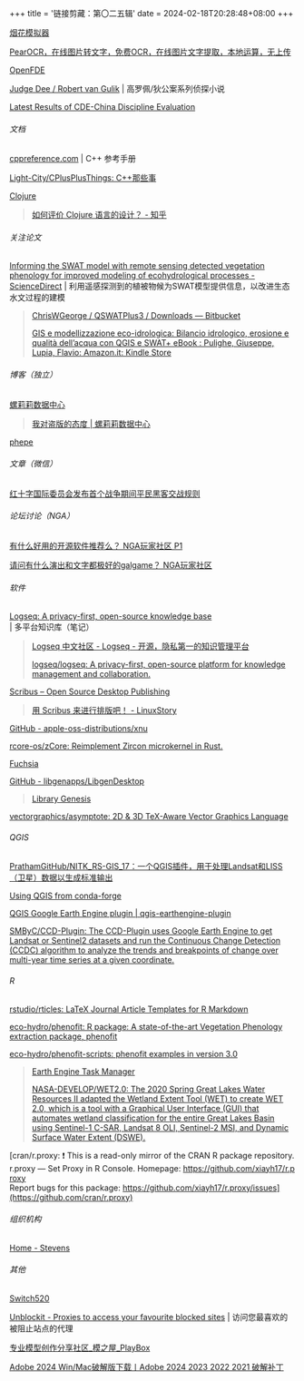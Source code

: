 +++
title = '链接剪藏：第〇二五辑'
date = 2024-02-18T20:28:48+08:00
+++

[烟花模拟器](https://fireworks.nianbroken.top/)

[PearOCR，在线图片转文字，免费OCR，在线图片文字提取，本地运算，无上传](https://pearocr.com/#/)

[OpenFDE](https://openfde.com/zh-CN)

[Judge Dee / Robert van Gulik](http://www.judge-dee.info/welcome/index.jsp) | 高罗佩/狄公案系列侦探小说

[Latest Results of CDE-China Discipline Evaluation](https://www.cdgdc.edu.cn/cde/Latest_Results_of_CDE.htm)

<!--more-->

###### 文档

[cppreference.com](https://zh.cppreference.com/w/%E9%A6%96%E9%A1%B5) | C++ 参考手册

[Light-City/CPlusPlusThings: C++那些事](https://github.com/Light-City/CPlusPlusThings)

[Clojure](https://clojure.org/)

> [如何评价 Clojure 语言的设计？ - 知乎](https://www.zhihu.com/question/21446061)

###### 关注论文

[Informing the SWAT model with remote sensing detected vegetation phenology for improved modeling of ecohydrological processes - ScienceDirect](https://doi.org/10.1016/j.jhydrol.2022.128817) | 利用遥感探测到的植被物候为SWAT模型提供信息，以改进生态水文过程的建模

> [ChrisWGeorge / QSWATPlus3 / Downloads — Bitbucket](https://bitbucket.org/ChrisWGeorge/qswatplus3/downloads/)
>
> [GIS e modellizzazione eco-idrologica: Bilancio idrologico, erosione e qualità dell’acqua con QGIS e SWAT+ eBook : Pulighe, Giuseppe, Lupia, Flavio: Amazon.it: Kindle Store](https://www.amazon.it/dp/B0CQJSR5W6)

###### 博客（独立）

[螺莉莉数据中心](https://roriri.one/)

> [我对盗版的态度 | 螺莉莉数据中心](https://roriri.one/2024/01/25/about-pirate/)

[phepe](https://phepe.github.io/)

###### 文章（微信）

[红十字国际委员会发布首个战争期间平民黑客交战规则](https://mp.weixin.qq.com/s/zK-MEj4FlnPT4kpPyjNvVw)

###### 论坛讨论（NGA）

[有什么好用的开源软件推荐么？ NGA玩家社区 P1](https://bbs.nga.cn/read.php?tid=39234408)

[请问有什么演出和文字都极好的galgame？ NGA玩家社区](https://bbs.nga.cn/read.php?tid=39023711)

###### 软件

[Logseq: A privacy-first, open-source knowledge base](https://logseq.com/) | 多平台知识库（笔记）

> [Logseq 中文社区 - Logseq - 开源，隐私第一的知识管理平台](https://cn.logseq.com/)
>
> [logseq/logseq: A privacy-first, open-source platform for knowledge management and collaboration.](https://github.com/logseq/logseq)

[Scribus – Open Source Desktop Publishing](https://www.scribus.net/)

> [用 Scribus 来进行排版吧！ - LinuxStory](https://linuxstory.org/linux-scribus/)

[GitHub - apple-oss-distributions/xnu](https://github.com/apple-oss-distributions/xnu)

[rcore-os/zCore: Reimplement Zircon microkernel in Rust.](https://github.com/rcore-os/zCore)

[Fuchsia](https://fuchsia.dev/)

[GitHub - libgenapps/LibgenDesktop](https://github.com/libgenapps/LibgenDesktop)

> [Library Genesis](http://libgen.rs/)

[vectorgraphics/asymptote: 2D & 3D TeX-Aware Vector Graphics Language](https://github.com/vectorgraphics/asymptote)

###### QGIS

[PrathamGitHub/NITK_RS-GIS_17：一个QGIS插件，用于处理Landsat和LISS（卫星）数据以生成标准输出](https://github.com/PrathamGitHub/NITK_RS-GIS_17)

[Using QGIS from conda-forge](https://aneto.pt/posts/tutorials/2019-05-29-using-qgis-from-conda/)

[QGIS Google Earth Engine plugin | qgis-earthengine-plugin](https://gee-community.github.io/qgis-earthengine-plugin/)

[SMByC/CCD-Plugin: The CCD-Plugin uses Google Earth Engine to get Landsat or Sentinel2 datasets and run the Continuous Change Detection (CCDC) algorithm to analyze the trends and breakpoints of change over multi-year time series at a given coordinate.](https://github.com/SMByC/CCD-Plugin)

###### R

[rstudio/rticles: LaTeX Journal Article Templates for R Markdown](https://github.com/rstudio/rticles)

[eco-hydro/phenofit: R package: A state-of-the-art Vegetation Phenology extraction package, phenofit](https://github.com/eco-hydro/phenofit)

[eco-hydro/phenofit-scripts: phenofit examples in version 3.0](https://github.com/eco-hydro/phenofit-scripts)

> [Earth Engine Task Manager](https://code.earthengine.google.com/tasks)
>
> [NASA-DEVELOP/WET2.0: The 2020 Spring Great Lakes Water Resources II adapted the Wetland Extent Tool (WET) to create WET 2.0, which is a tool with a Graphical User Interface (GUI) that automates wetland classification for the entire Great Lakes Basin using Sentinel-1 C-SAR, Landsat 8 OLI, Sentinel-2 MSI, and Dynamic Surface Water Extent (DSWE).](https://github.com/NASA-DEVELOP/WET2.0)

[cran/r.proxy: :exclamation: This is a read-only mirror of the CRAN R package repository. r.proxy — Set Proxy in R Console. Homepage: https://github.com/xiayh17/r.proxy Report bugs for this package: https://github.com/xiayh17/r.proxy/issues](https://github.com/cran/r.proxy)

###### 组织机构

[Home - Stevens](https://stevenswater.com/)

###### 其他

[Switch520](https://www.gamer520.com/)

[Unblockit - Proxies to access your favourite blocked sites](https://unblockit.dad/) | 访问您最喜欢的被阻止站点的代理

[专业模型创作分享社区_模之屋_PlayBox](https://www.aplaybox.com/)

[Adobe 2024 Win/Mac破解版下载丨Adobe 2024 2023 2022 2021 破解补丁](https://www.superso.top/Adobe/)

